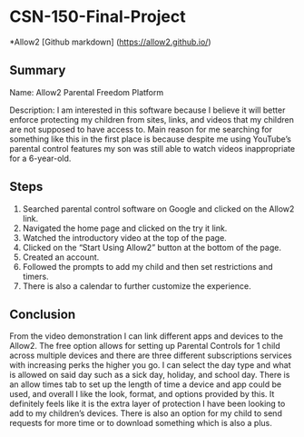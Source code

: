 # CSN-150-Final-Project
*Allow2
[Github markdown] (https://allow2.github.io/)

## Summary

Name: Allow2 Parental Freedom Platform

Description: I am interested in this software because I believe it will better enforce protecting my children from sites, links, and videos that my children are not supposed to have access to. Main reason for me searching for something like this in the first place is because despite me using YouTube’s parental control features my son was still able to watch videos inappropriate for a 6-year-old.


## Steps
1. Searched parental control software on Google and clicked on the Allow2 link.
2. Navigated the home page and clicked on the try it link.
3. Watched the introductory video at the top of the page.
4. Clicked on the “Start Using Allow2” button at the bottom of the page.
5. Created an account.
6. Followed the prompts to add my child and then set restrictions and timers.
7. There is also a calendar to further customize the experience.

## Conclusion

From the video demonstration I can link different apps and devices to the Allow2. The free option allows for setting up Parental Controls for 1 child across multiple devices and there are three different subscriptions services with increasing perks the higher you go. I can select the day type and what is allowed on said day such as a sick day, holiday, and school day. There is an allow times tab to set up the length of time a device and app could be used, and overall I like the look, format, and options provided by this. It definitely feels like it is the extra layer of protection I have  been looking to add to my children’s devices. There is also an option for my child to send requests for more time or to download something which is also a plus.
